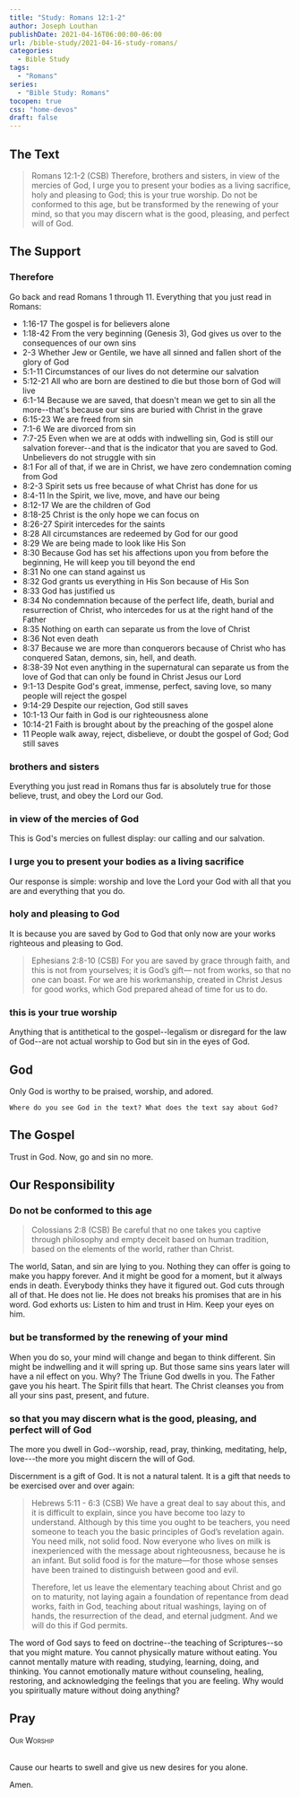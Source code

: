 ```yaml
---
title: "Study: Romans 12:1-2"
author: Joseph Louthan
publishDate: 2021-04-16T06:00:00-06:00
url: /bible-study/2021-04-16-study-romans/
categories:
  - Bible Study
tags:
  - "Romans"
series:
  - "Bible Study: Romans"
tocopen: true
css: "home-devos"
draft: false
---
```

## The Text

>Romans 12:1-2 (CSB) Therefore, brothers and sisters, in view of the mercies of God, I urge you to present your bodies as a living sacrifice, holy and pleasing to God; this is your true worship. Do not be conformed to this age, but be transformed by the renewing of your mind, so that you may discern what is the good, pleasing, and perfect will of God.

## The Support

### Therefore

Go back and read Romans 1 through 11. Everything that you just read in Romans:

* 1:16-17 The gospel is for believers alone
* 1:18-42 From the very beginning (Genesis 3), God gives us over to the consequences of our own sins
* 2-3 Whether Jew or Gentile, we have all sinned and fallen short of the glory of God
* 5:1-11 Circumstances of our lives do not determine our salvation
* 5:12-21 All who are born are destined to die but those born of God will live
* 6:1-14 Because we are saved, that doesn't mean we get to sin all the more--that's because our sins are buried with Christ in the grave
* 6:15-23 We are freed from sin
* 7:1-6 We are divorced from sin
* 7:7-25 Even when we are at odds with indwelling sin, God is still our salvation forever--and that is the indicator that you are saved to God. Unbelievers do not struggle with sin
* 8:1 For all of that, if we are in Christ, we have zero condemnation coming from God
* 8:2-3 Spirit sets us free because of what Christ has done for us
* 8:4-11 In the Spirit, we live, move, and have our being
* 8:12-17 We are the children of God
* 8:18-25 Christ is the only hope we can focus on
* 8:26-27 Spirit intercedes for the saints
* 8:28 All circumstances are redeemed by God for our good
* 8:29 We are being made to look like His Son
* 8:30 Because God has set his affections upon you from before the beginning, He will keep you till beyond the end
* 8:31 No one can stand against us
* 8:32 God grants us everything in His Son because of His Son
* 8:33 God has justified us
* 8:34 No condemnation because of the perfect life, death, burial and resurrection of Christ, who intercedes for us at the right hand of the Father
* 8:35 Nothing on earth can separate us from the love of Christ
* 8:36 Not even death
* 8:37 Because we are more than conquerors because of Christ who has conquered Satan, demons, sin, hell, and death.
* 8:38-39 Not even anything in the supernatural can separate us from the love of God that can only be found in Christ Jesus our Lord
* 9:1-13 Despite God's great, immense, perfect, saving love, so many people will reject the gospel
* 9:14-29 Despite our rejection, God still saves
* 10:1-13 Our faith in God is our righteousness alone
* 10:14-21 Faith is brought about by the preaching of the gospel alone
* 11 People walk away, reject, disbelieve, or doubt the gospel of God; God still saves


### brothers and sisters

Everything you just read in Romans thus far is absolutely true for those believe, trust, and obey the Lord our God.

### in view of the mercies of God

This is God's mercies on fullest display: our calling and our salvation.

### I urge you to present your bodies as a living sacrifice

Our response is simple: worship and love the Lord your God with all that you are and everything that you do.

### holy and pleasing to God

It is because you are saved by God to God that only now are your works righteous and pleasing to God.

>Ephesians 2:8-10 (CSB) For you are saved by grace through faith, and this is not from yourselves; it is God’s gift— not from works, so that no one can boast. For we are his workmanship, created in Christ Jesus for good works, which God prepared ahead of time for us to do.

### this is your true worship

Anything that is antithetical to the gospel--legalism or disregard for the law of God--are not actual worship to God but sin in the eyes of God.

## God

Only God is worthy to be praised, worship, and adored.

`Where do you see God in the text? What does the text say about God?`

## The Gospel

Trust in God. Now, go and sin no more.

## Our Responsibility

### Do not be conformed to this age

>Colossians 2:8 (CSB) Be careful that no one takes you captive through philosophy and empty deceit based on human tradition, based on the elements of the world, rather than Christ.

The world, Satan, and sin are lying to you. Nothing they can offer is going to make you happy forever. And it might be good for a moment, but it always ends in death. Everybody thinks they have it figured out. God cuts through all of that. He does not lie. He does not breaks his promises that are in his word. God exhorts us: Listen to him and trust in Him. Keep your eyes on him.

### but be transformed by the renewing of your mind

When you do so, your mind will change and began to think different. Sin might be indwelling and it will spring up. But those same sins years later will have a nil effect on you. Why? The Triune God dwells in you. The Father gave you his heart. The Spirit fills that heart. The Christ cleanses you from all your sins past, present, and future.

### so that you may discern what is the good, pleasing, and perfect will of God

The more you dwell in God--worship, read, pray, thinking, meditating, help, love---the more you might discern the will of God.

Discernment is a gift of God. It is not a natural talent. It is a gift that needs to be exercised over and over again:

>Hebrews 5:11 - 6:3 (CSB) We have a great deal to say about this, and it is difficult to explain, since you have become too lazy to understand. Although by this time you ought to be teachers, you need someone to teach you the basic principles of God’s revelation again. You need milk, not solid food. Now everyone who lives on milk is inexperienced with the message about righteousness, because he is an infant. But solid food is for the mature—for those whose senses have been trained to distinguish between good and evil.
>
>Therefore, let us leave the elementary teaching about Christ and go on to maturity, not laying again a foundation of repentance from dead works, faith in God, teaching about ritual washings, laying on of hands, the resurrection of the dead, and eternal judgment. And we will do this if God permits.

The word of God says to feed on doctrine--the teaching of Scriptures--so that you might mature.  You cannot physically mature without eating. You cannot mentally mature with reading, studying, learning, doing, and thinking. You cannot emotionally mature without counseling, healing, restoring, and acknowledging the feelings that you are feeling. Why would you spiritually mature without doing anything?

## Pray

<div style="font-variant: small-caps;">
Our Worship
</div>
&nbsp;

Cause our hearts to swell and give us new desires for you alone.

Amen.
